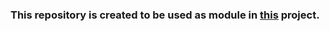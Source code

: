 ### This repository is created to be used as module in [this](https://github.com/martinhristov90/tfeMoveState) project.
